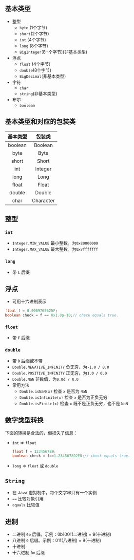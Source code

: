## 基本类型
- 整型
    - `byte` (1个字节)
    - `short`(2个字节)
    - `int`  (4个字节)
    - `long` (8个字节)
    - `BigInteger`(8+个字节)(非基本类型)
- 浮点
    - `float` (4个字节)
    - `double`(8个字节)
    - `BigDecimal`(非基本类型)
- 字符
    - `char`
    - `string`(非基本类型)
- 布尔
    - `boolean`
## 基本类型和对应的包装类
|基本类型|包装类|
|:---:|:---:|
|boolean|Boolean|
|byte|Byte|
|short|Short|
|int|Integer|
|long|Long|
|float|Float|
|double|Double|
|char|Character|

## 整型
### `int`
- `Integer.MIN_VALUE` 最小整数，为`0x80000000`
- `Integer.MAX_VALUE` 最大整数，为`0x7fffffff`
### `long`
- 带 `L` 后缀

## 浮点
- 可用十六进制表示 
``` java
float f = 0.0009765625F;
boolean check = f == 0x1.0p-10;// check equals true.
```
### `float`
- 带 `F` 后缀
### `double`
- 带 `D` 后缀或不带
- `Double.NEGATIVE_INFINITY` 负无穷，为`-1.0 / 0.0`
- `Double.POSITIVE_INFINITY` 正无穷，为`1.0 / 0.0`
- `Double.NaN` 非数值，为`0.0d / 0.0`
- 常用方法
    - `Double.isNaN(x)` 检查 `x` 是否为 `NaN`
    - `Double.isInfinite(x)` 检查 `x` 是否为正负无穷
    - `Double.isFinite(x)` 检查 `x` 既不是正负无穷，也不是 `NaN`

## 数字类型转换
下面的转换是合法的，但损失了信息：
- `int` => `float`
    ``` java
    float f = 123456789;
    boolean check = f==1.234567892E8;// check equals true.
    ```
- `long` => `float` 或 `double`

## `String`
- 在 Java 虚拟机中，每个文字串只有一个实例
- `==` 比较对象引用
- `equals` 比较值

## 进制
- 二进制 `0b` 后缀。示例：0b1001(二进制) = 9(十进制)
- 八进制 `0` 后缀。示例：011(八进制) = 9(十进制)
- 十进制 
- 十六进制 `0x` 后缀